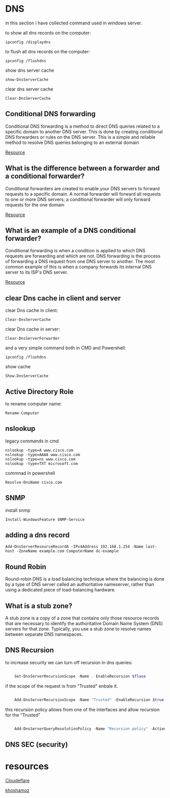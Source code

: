 # DNS
in this section i have collected command used in windows server.


to show all dns records on the computer:

    ipconfig /displaydns

to flush all dns records on the computer:

    ipconfig /flushdns

show dns server cache

    show-DnsServerCache

clear dns server cache

    Clear-DnsServerCache






## Conditional DNS forwarding
Conditional DNS forwarding is a method to direct DNS queries related to a specific domain to another DNS server. This is done by creating conditional DNS forwarders or rules on the DNS server. This is a simple and reliable method to resolve DNS queries belonging to an external domain

<a href="https://vmc.techzone.vmware.com/resource/configure-conditional-dns-forwarding-between-oci-and-ad-domain">Resource</a>

## What is the difference between a forwarder and a conditional forwarder?

Conditional forwarders are created to enable your DNS servers to forward requests to a specific domain. A normal forwarder will forward all requests to one or more DNS servers; a conditional forwarder will only forward requests for the one domain

<a href="https://livebook.manning.com/concept/active-directory/conditional-forwarder">Resource</a>




## What is an example of a DNS conditional forwarder?

Conditional forwarding is when a condition is applied to which DNS requests are forwarding and which are not. DNS forwarding is the process of forwarding a DNS request from one DNS server to another. The most common example of this is when a company forwards its internal DNS server to its ISP's DNS server.

<a href="https://itfreetraining.com/lesson/forwarding_conditional/">Resource</a>


## clear Dns cache in client and server

clear Dns cache in client:

    Clear-DnsServerCache

clear Dns cache in server:


    Clear-DnsServerForwarder 

and a very simple command both in CMD and Powershell:

    ipconfig /flushdns


show cache

    Show-DnsServerCache


## Active Directory Role

to rename computer name:

    Rename-Computer



## nslookup

legacy commands in cmd

    nslookup -type=A www.cisco.com
    nslookup -type=AAAA www.cisco.com
    nslookup -type=ns www.cisco.com
    nslookup -type=TXT microsoft.com

commnad in powershell

    Resolve-DnsName cisco.com


## SNMP

install snmp 

    Install-WindowsFeature SNMP-Service



## adding a dns record


    Add-DnsServerResourceRecordA -IPv4Address 192.168.1.254 -Name last-host -ZoneName example.com ComputerName dc-example




## Round Robin

Round-robin DNS is a load balancing technique where the balancing is done by a type of DNS server called an authoritative nameserver, rather than using a dedicated piece of load-balancing hardware.


## What is a stub zone?

A stub zone is a copy of a zone that contains only those resource records that are necessary to identify the authoritative Domain Name System (DNS) servers for that zone. Typically, you use a stub zone to resolve names between separate DNS namespaces.



## DNS Recursion
to increase security we can turn off recursion in dns queries:

``` powershell

    Set-DnsServerRecursionScope -Name . EnableRecursion $flase

```

if the scope of the request is from "Trusted" enbale it.

``` powershell

    Add-DnsServerRecursionScope -Name "Trusted" -EnableRecursion $true

```

this recursion policy allows from one of the interfaces and allow recursion for the "Trusted"

``` powershell

    Add-DnsServerQueryResolutionPolicy -Name "Recursion policy" -Action ALLOW -ApplyOnRecursion -RecursionScope "Trusted" -ServerInterfaceIP "EQ,192.168.1.100"

```

## DNS SEC (security)


# resources

<a href="Cloudeflare.com">Cloudeflare</a>

<a href="https://khoshamoz.ir/index.php/post10951">khoshamoz</a>

